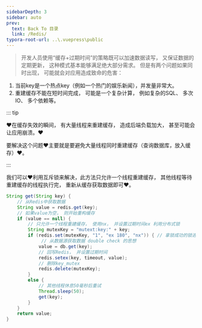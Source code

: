 ```yaml
---
sidebarDepth: 3
sidebar: auto
prev:
  text: Back To 目录
  link: /Redis/
typora-root-url: ..\.vuepress\public
---
```




> 开发人员使用“缓存+过期时间”的策略既可以加速数据读写， 又保证数据的定期更新， 这种模式基本能够满足绝大部分需求。 但是有两个问题如果同时出现， 可能就会对应用造成致命的危害：

1. 当前key是一个热点key（例如一个热门的娱乐新闻），并发量非常大。
2. 重建缓存不能在短时间完成， 可能是一个复杂计算， 例如复杂的SQL、 多次IO、 多个依赖等。

::: tip

❤️在缓存失效的瞬间， 有大量线程来重建缓存， 造成后端负载加大， 甚至可能会让应用崩溃。❤️

要解决这个问题❤️主要就是要避免大量线程同时重建缓存（查询数据库，放入缓存）❤️。

:::

我们可以❤️利用互斥锁来解决，此方法只允许一个线程重建缓存， 其他线程等待重建缓存的线程执行完， 重新从缓存获取数据即可❤️。

```java
String get(String key) {
    // 从Redis中获取数据
    String value = redis.get(key);
    // 如果value为空， 则开始重构缓存
    if (value == null) {
        // 只允许一个线程重建缓存， 使用nx， 并设置过期时间ex 利用分布式锁
        String mutexKey = "mutext:key:" + key;
        if (redis.set(mutexKey, "1", "ex 180", "nx")) { // 拿锁成功的锁进行，进行数据库查询
             // 从数据源获取数据 double check 的思想
            value = db.get(key);
            // 回写Redis， 并设置过期时间
            redis.setex(key, timeout, value);
            // 删除key_mutex
            redis.delete(mutexKey);
        }
        else {
            // 其他线程休息50毫秒后重试
            Thread.sleep(50);
            get(key);
        }
    }
    return value;
}
```

